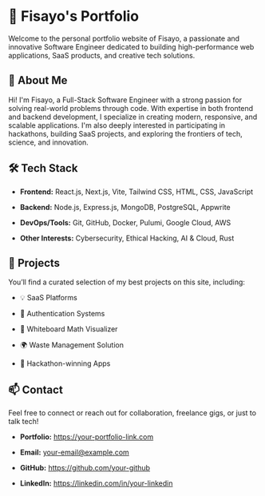 # 💼 Fisayo's Portfolio
Welcome to the personal portfolio website of Fisayo, a passionate and innovative Software Engineer dedicated to building high-performance web applications, SaaS products, and creative tech solutions.

## 🚀 About Me
Hi! I'm Fisayo, a Full-Stack Software Engineer with a strong passion for solving real-world problems through code. With expertise in both frontend and backend development, I specialize in creating modern, responsive, and scalable applications. I'm also deeply interested in participating in hackathons, building SaaS projects, and exploring the frontiers of tech, science, and innovation.

## 🛠️ Tech Stack
- **Frontend:** React.js, Next.js, Vite, Tailwind CSS, HTML, CSS, JavaScript

- **Backend:** Node.js, Express.js, MongoDB, PostgreSQL, Appwrite

- **DevOps/Tools:** Git, GitHub, Docker, Pulumi, Google Cloud, AWS

- **Other Interests:** Cybersecurity, Ethical Hacking, AI & Cloud, Rust

## 📂 Projects
You’ll find a curated selection of my best projects on this site, including:

- 💡 SaaS Platforms

- 🔐 Authentication Systems

- 🎨 Whiteboard Math Visualizer

- 🌍 Waste Management Solution

- 🧠 Hackathon-winning Apps

## 📫 Contact
Feel free to connect or reach out for collaboration, freelance gigs, or just to talk tech!

- **Portfolio:** https://your-portfolio-link.com

- **Email:** your-email@example.com

- **GitHub:** https://github.com/your-github

- **LinkedIn:** https://linkedin.com/in/your-linkedin
